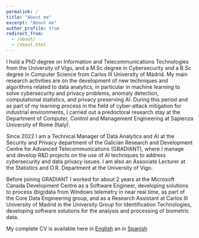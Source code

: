 ```yaml
---
permalink: /
title: "About me"
excerpt: "About me"
author_profile: true
redirect_from: 
  - /about/
  - /about.html
---
```


I hold a PhD degree on Information and Telecommunications Technologies from the University of Vigo, and a M.Sc degree in Cybersecurity and a B.Sc degree in Computer Science from Carlos III University of Madrid. My main research activities are on the development of new techniques and algorithms related to data analytics, in particular in machine learning to solve cybersecurity and privacy problems, anomaly detection, computational statistics, and privacy preserving AI. During this period and as part of my learning process in the field of cyber-attack mitigation for industrial environments, I carried out a predoctoral research stay at the Department of Computer, Control and Management Engineering at Sapienza University of Rome (Italy).


Since 2022 I am a Technical Manager of Data Analytics and AI at the Security and Privacy department of the Galician Research and Development Centre for Advanced Telecommunications (GRADIANT), where I manage and develop R&D projects on the use of AI techniques to address cybersecurity and data privacy issues. I am also an Associate Lecturer at the Statistics and O.R. Department at the University of Vigo. 


Before joining GRADIANT I worked for about 2 years at the Microsoft Canada Development Centre as a Software Engineer, developing solutions to process (big)data from Windows telemetry in near real time, as part of the Core Data Engineering group, and as a Research Assistant at Carlos III University of Madrid in the University Group for Identification Technologies, developing software solutions for the analysis and processing of biometric data. 


My complete CV is available here in [English](https://inesortega.github.io/files/cv.pdf) an in [Spanish](https://cvn.fecyt.es/0000-0002-8041-6860) 